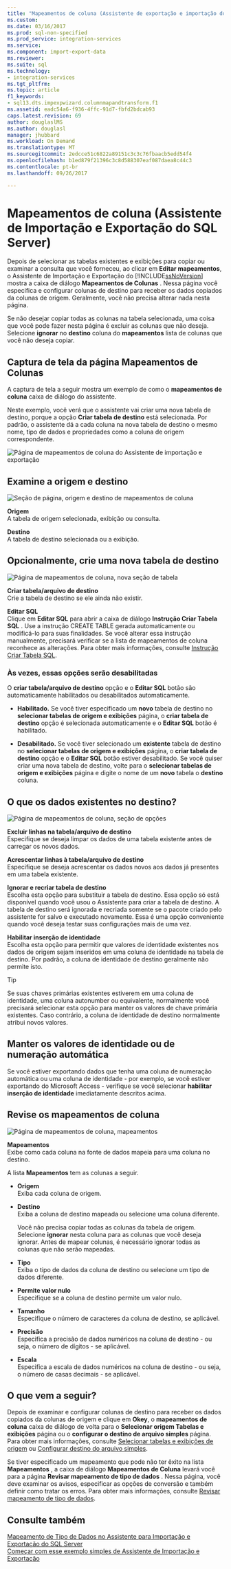 ```yaml
---
title: "Mapeamentos de coluna (Assistente de exportação e importação do SQL Server) | Microsoft Docs"
ms.custom: 
ms.date: 03/16/2017
ms.prod: sql-non-specified
ms.prod_service: integration-services
ms.service: 
ms.component: import-export-data
ms.reviewer: 
ms.suite: sql
ms.technology:
- integration-services
ms.tgt_pltfrm: 
ms.topic: article
f1_keywords:
- sql13.dts.impexpwizard.columnmapandtransform.f1
ms.assetid: eadc54a6-f936-4ffc-91d7-fbfd2bdcab93
caps.latest.revision: 69
author: douglaslMS
ms.author: douglasl
manager: jhubbard
ms.workload: On Demand
ms.translationtype: MT
ms.sourcegitcommit: 2edcce51c6822a89151c3c3c76fbaacb5edd54f4
ms.openlocfilehash: b1ed879f21396c3c8d588307eaf087daea8c44c3
ms.contentlocale: pt-br
ms.lasthandoff: 09/26/2017

---
```

# <a name="column-mappings-sql-server-import-and-export-wizard"></a>Mapeamentos de coluna (Assistente de Importação e Exportação do SQL Server)
  Depois de selecionar as tabelas existentes e exibições para copiar ou examinar a consulta que você forneceu, ao clicar em **Editar mapeamentos**, o Assistente de Importação e Exportação do [!INCLUDE[ssNoVersion](../../includes/ssnoversion-md.md)] mostra a caixa de diálogo **Mapeamentos de Colunas** . Nessa página você especifica e configurar colunas de destino para receber os dados copiados da colunas de origem. Geralmente, você não precisa alterar nada nesta página.
  
Se não desejar copiar todas as colunas na tabela selecionada, uma coisa que você pode fazer nesta página é excluir as colunas que não deseja. Selecione **ignorar** no **destino** coluna do **mapeamentos** lista de colunas que você não deseja copiar.
 
## <a name="screen-shot-of-the-column-mappings-page"></a>Captura de tela da página Mapeamentos de Colunas 
 A captura de tela a seguir mostra um exemplo de como o **mapeamentos de coluna** caixa de diálogo do assistente. 
 
 Neste exemplo, você verá que o assistente vai criar uma nova tabela de destino, porque a opção **Criar tabela de destino** está selecionada. Por padrão, o assistente dá a cada coluna na nova tabela de destino o mesmo nome, tipo de dados e propriedades como a coluna de origem correspondente. 
  
 ![Página de mapeamentos de coluna do Assistente de importação e exportação](../../integration-services/import-export-data/media/column-mappings.png "página de mapeamentos de coluna do Assistente de importação e exportação")  
  
## <a name="review-the-source-and-destination"></a>Examine a origem e destino 
![Seção de página, origem e destino de mapeamentos de coluna](../../integration-services/import-export-data/media/column-mappings-page-source-and-destination-section.png)

 **Origem**  
 A tabela de origem selecionada, exibição ou consulta.  
  
 **Destino**  
 A tabela de destino selecionada ou a exibição.  

## <a name="optionally-create-a-new-destination-table"></a>Opcionalmente, crie uma nova tabela de destino
![Página de mapeamentos de coluna, nova seção de tabela](../../integration-services/import-export-data/media/column-mappings-page-new-table-section.png)

 **Criar tabela/arquivo de destino**  
 Crie a tabela de destino se ele ainda não existir.    
  
 **Editar SQL**  
Clique em **Editar SQL** para abrir a caixa de diálogo **Instrução Criar Tabela SQL** . Use a instrução CREATE TABLE gerada automaticamente ou modificá-lo para suas finalidades. Se você alterar essa instrução manualmente, precisará verificar se a lista de mapeamentos de coluna reconhece as alterações. Para obter mais informações, consulte [Instrução Criar Tabela SQL](../../integration-services/import-export-data/create-table-sql-statement-sql-server-import-and-export-wizard.md).  

### <a name="sometimes-these-options-are-disabled"></a>Às vezes, essas opções serão desabilitadas
O **criar tabela/arquivo de destino** opção e o **Editar SQL** botão são automaticamente habilitados ou desabilitados automaticamente.

-   **Habilitado.** Se você tiver especificado um **novo** tabela de destino no **selecionar tabelas de origem e exibições** página, o **criar tabela de destino** opção é selecionada automaticamente e o  **Editar SQL** botão é habilitado.

-   **Desabilitado.** Se você tiver selecionado um **existente** tabela de destino no **selecionar tabelas de origem e exibições** página, o **criar tabela de destino** opção e o **Editar SQL**  botão estiver desabilitado. Se você quiser criar uma nova tabela de destino, volte para o **selecionar tabelas de origem e exibições** página e digite o nome de um **novo** tabela o **destino** coluna.  

## <a name="what-about-existing-data-in-the-destination"></a>O que os dados existentes no destino?
![Página de mapeamentos de coluna, seção de opções](../../integration-services/import-export-data/media/column-mappings-page-options-section.png)

 **Excluir linhas na tabela/arquivo de destino**  
 Especifique se deseja limpar os dados de uma tabela existente antes de carregar os novos dados.  
  
 **Acrescentar linhas à tabela/arquivo de destino**  
 Especifique se deseja acrescentar os dados novos aos dados já presentes em uma tabela existente.  
  
 **Ignorar e recriar tabela de destino**  
 Escolha esta opção para substituir a tabela de destino. Essa opção só está disponível quando você usou o Assistente para criar a tabela de destino. A tabela de destino será ignorada e recriada somente se o pacote criado pelo assistente for salvo e executado novamente. Essa é uma opção conveniente quando você deseja testar suas configurações mais de uma vez.
  
 **Habilitar inserção de identidade**  
 Escolha esta opção para permitir que valores de identidade existentes nos dados de origem sejam inseridos em uma coluna de identidade na tabela de destino. Por padrão, a coluna de identidade de destino geralmente não permite isto.  
  
> [!TIP]
> Se suas chaves primárias existentes estiverem em uma coluna de identidade, uma coluna autonumber ou equivalente, normalmente você precisará selecionar esta opção para manter os valores de chave primária existentes.  Caso contrário, a coluna de identidade de destino normalmente atribui novos valores.  

## <a name="keep-your-autonumber-or-identity-values"></a>Manter os valores de identidade ou de numeração automática
Se você estiver exportando dados que tenha uma coluna de numeração automática ou uma coluna de identidade - por exemplo, se você estiver exportando do Microsoft Access - verifique se você selecionar **habilitar inserção de identidade** imediatamente descritos acima.

## <a name="review-column-mappings"></a>Revise os mapeamentos de coluna
![Página de mapeamentos de coluna, mapeamentos](../../integration-services/import-export-data/media/column-mappings-page-mappings-section.png)

 **Mapeamentos**  
 Exibe como cada coluna na fonte de dados mapeia para uma coluna no destino.
 
A lista **Mapeamentos** tem as colunas a seguir.  
  
-    **Origem**  
     Exiba cada coluna de origem.  
  
-   **Destino**  
    Exiba a coluna de destino mapeada ou selecione uma coluna diferente.
    
    Você não precisa copiar todas as colunas da tabela de origem. Selecione **ignorar** nesta coluna para as colunas que você deseja ignorar. Antes de mapear colunas, é necessário ignorar todas as colunas que não serão mapeadas.  
  
-   **Tipo**  
    Exiba o tipo de dados da coluna de destino ou selecione um tipo de dados diferente.
  
-   **Permite valor nulo**  
    Especifique se a coluna de destino permite um valor nulo.  
  
-   **Tamanho**  
    Especifique o número de caracteres da coluna de destino, se aplicável.  
  
-    **Precisão**  
    Especifica a precisão de dados numéricos na coluna de destino - ou seja, o número de dígitos - se aplicável.  
  
 -   **Escala**  
    Especifica a escala de dados numéricos na coluna de destino - ou seja, o número de casas decimais - se aplicável.  
  
## <a name="whats-next"></a>O que vem a seguir?  
 Depois de examinar e configurar colunas de destino para receber os dados copiados da colunas de origem e clique em **Okey**, o **mapeamentos de coluna** caixa de diálogo de volta para o **Selecionar origem Tabelas e exibições** página ou o **configurar o destino de arquivo simples** página. Para obter mais informações, consulte [Selecionar tabelas e exibições de origem](../../integration-services/import-export-data/select-source-tables-and-views-sql-server-import-and-export-wizard.md) ou [Configurar destino do arquivo simples](../../integration-services/import-export-data/configure-flat-file-destination-sql-server-import-and-export-wizard.md).  
  
 Se tiver especificado um mapeamento que pode não ter êxito na lista **Mapeamentos** , a caixa de diálogo **Mapeamentos de Coluna** levará você para a página **Revisar mapeamento de tipo de dados** . Nessa página, você deve examinar os avisos, especificar as opções de conversão e também definir como tratar os erros. Para obter mais informações, consulte [Revisar mapeamento de tipo de dados](../../integration-services/import-export-data/review-data-type-mapping-sql-server-import-and-export-wizard.md).  
 
 ## <a name="see-also"></a>Consulte também
[Mapeamento de Tipo de Dados no Assistente para Importação e Exportação do SQL Server](../../integration-services/import-export-data/data-type-mapping-in-the-sql-server-import-and-export-wizard.md)  
[Começar com esse exemplo simples de Assistente de Importação e Exportação](../../integration-services/import-export-data/get-started-with-this-simple-example-of-the-import-and-export-wizard.md)


